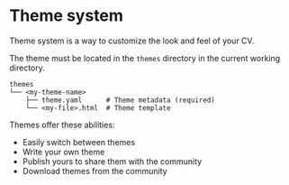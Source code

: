 # Theme system

Theme system is a way to customize the look and feel of your CV.

The theme must be located in the `themes` directory in the current working directory.

```tree
themes
└── <my-theme-name>
    ├── theme.yaml      # Theme metadata (required)
    └── <my-file>.html  # Theme template
```

Themes offer these abilities:

* Easily switch between themes
* Write your own theme
* Publish yours to share them with the community
* Download themes from the community
